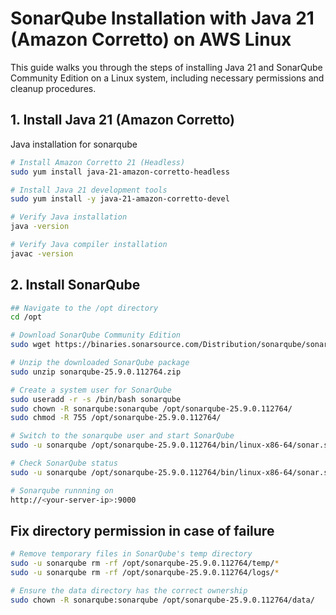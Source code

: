 # SonarQube Installation with Java 21 (Amazon Corretto) on AWS Linux

This guide walks you through the steps of installing Java 21 and SonarQube Community Edition on a Linux system, including necessary permissions and cleanup procedures.

## 1. Install Java 21 (Amazon Corretto)
Java installation for sonarqube

```bash
# Install Amazon Corretto 21 (Headless)
sudo yum install java-21-amazon-corretto-headless

# Install Java 21 development tools
sudo yum install -y java-21-amazon-corretto-devel

# Verify Java installation
java -version

# Verify Java compiler installation
javac -version

```
## 2. Install SonarQube
```bash
## Navigate to the /opt directory
cd /opt

# Download SonarQube Community Edition
sudo wget https://binaries.sonarsource.com/Distribution/sonarqube/sonarqube-25.9.0.112764.zip

# Unzip the downloaded SonarQube package
sudo unzip sonarqube-25.9.0.112764.zip

# Create a system user for SonarQube
sudo useradd -r -s /bin/bash sonarqube
sudo chown -R sonarqube:sonarqube /opt/sonarqube-25.9.0.112764/
sudo chmod -R 755 /opt/sonarqube-25.9.0.112764/

# Switch to the sonarqube user and start SonarQube
sudo -u sonarqube /opt/sonarqube-25.9.0.112764/bin/linux-x86-64/sonar.sh start

# Check SonarQube status
sudo -u sonarqube /opt/sonarqube-25.9.0.112764/bin/linux-x86-64/sonar.sh status

# Sonarqube runnning on
http://<your-server-ip>:9000
```

## Fix directory permission in case of failure 
```bash 
# Remove temporary files in SonarQube's temp directory
sudo -u sonarqube rm -rf /opt/sonarqube-25.9.0.112764/temp/*
sudo -u sonarqube rm -rf /opt/sonarqube-25.9.0.112764/logs/*

# Ensure the data directory has the correct ownership
sudo chown -R sonarqube:sonarqube /opt/sonarqube-25.9.0.112764/data/
```




